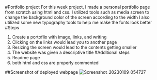 #Portfolio project
For this week project, I made a personal portfolio page from scratch using html and css.
I utilized tools such as media screen to change the background color of the screen according to the width
I also utilized some new typography tools to help me make the fonts look better
#Steps
1. Create a portoflio with image, links, and writing
2. Clicking on the links would lead you to another page
3. Resizing the screen would lead to the contents getting smaller
4. The website was given a descriptive title
#Additional steps
1. Readme page
2. both html and css are properly commented

##Screenshot of deployed webpage
![Screenshot_20230109_054727](https://user-images.githubusercontent.com/95009568/211443288-b907551f-f131-4161-9a5a-e0040151fc3b.png)


